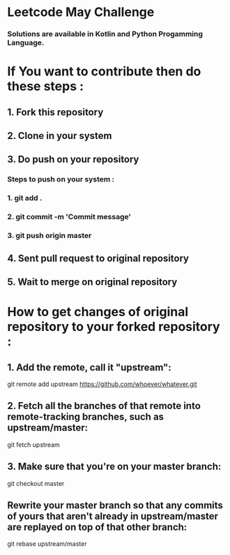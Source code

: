 # Leetcode May Challenge

### Solutions are available in Kotlin and Python Progamming  Language. 

If You want to contribute then do these steps :
===============================================

## 1. Fork this repository
## 2. Clone in your system
## 3. Do push on your repository

### Steps to push on your system :

### 1. git add .
### 2. git commit -m 'Commit message'
### 3. git push origin master

## 4. Sent pull request to original repository
## 5. Wait to merge on original repository

How to get changes of original repository to your forked repository :
=======================================================================
 
## 1. Add the remote, call it "upstream":

git remote add upstream https://github.com/whoever/whatever.git

## 2. Fetch all the branches of that remote into remote-tracking branches, such as upstream/master:

git fetch upstream

## 3. Make sure that you're on your master branch:

git checkout master

## Rewrite your master branch so that any commits of yours that aren't already in upstream/master are replayed on top of that other branch:

git rebase upstream/master 


